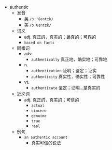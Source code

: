 - authentic
  - 发音
    - 英 `/ɔː'θentɪk/`
    - 美 `/ɔ'θɛntɪk/`
  - 词义
    - adj. 真正的，真实的；逼真的；可靠的
    - `based on facts`
  - 同根词
    - adv.
      - `authentically` 真正地，确实地；可靠地
    - n.
      - `authentication` 证明；鉴定；证实
      - `authenticity` 真实性，确实性；可靠性
    - vt.
      - `authenticate` 鉴定；证明…是真实的
  - 近义词
    - adj. 真正的，真实的；可信的
      - `actual`
      - `sincere`
      - `genuine`
      - `true`
      - `real`
  - 例句
    - `an authentic account`
      - 真实可信的说法

